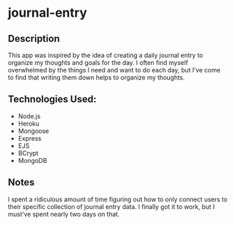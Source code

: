 # journal-entry

## Description
This app was inspired by the idea of creating a daily journal entry to organize my thoughts and goals for the day. I often find myself overwhelmed by the things I need and want to do each day, but I've come to find that writing them down helps to organize my thoughts.

## Technologies Used:
- Node.js
- Heroku
- Mongoose
- Express
- EJS
- BCrypt
- MongoDB

## Notes
I spent a ridiculous amount of time figuring out how to only connect users to their specific collection of journal entry data. I finally got it to work, but I must've spent nearly two days on that.
